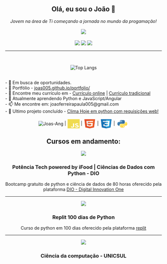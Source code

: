 <section align="center">
<h1>Olá, eu sou o João 👋</h1>
<em text-align="center">Jovem na área de Ti começando a jornada no mundo da progamação!</em> 
<br />
<br />
<a href="https://files.fm/u/4rbrzp2pq#/view/20221224_210406_2.jpg"><img src="https://files.fm/thumb_show.php?i=venyc97c3" height="200vh"></a><br>
<br />
<a href="https://www.instagram.com/joaspasqualetto/" target="_blank"><img src="https://img.shields.io/badge/-Instagram-%23E4405F?style=for-the-badge&logo=instagram&logoColor=white" target="_blank"></a>
  <a href = "mailto:joaoferreirapaula005@gmail.com"><img src="https://img.shields.io/badge/-Gmail-%23333?style=for-the-badge&logo=gmail&logoColor=white" target="_blank"></a>
  <a href="https://www.linkedin.com/in/joao-victor-ferreira-de-paula-b59943261/" target="_blank"><img src="https://img.shields.io/badge/-LinkedIn-%230077B5?style=for-the-badge&logo=linkedin&logoColor=white" target="_blank"></a>
</section>
<hr />
<br>
<div align="center" display: "inline_block">
  
![Top Langs](https://github-readme-stats.vercel.app/api/top-langs/?username=joas005&layout=donut&theme=radical&hide=javascript)
  
</div>
<br>
<article>
- 🔭 Em busca de oportunidades. <br />
- 💼 Portfólio - <a href='https://joas005.github.io/portfolio/' target='_blank'>joas005.github.io/portfolio/</a> <br />
- 📄 Encontre meu currículo em - <a href='https://joas005.github.io/cv/' target='_blank'>Currículo online</a> | <a target='_blank' href='http://u.pc.cd/gVkotalK'>Currículo tradicional</a> <br> 
- 🌱 Atualmente aprendendo Python e JavaScript/Angular <br>
- 📫 Me encontre em: joaoferreirapaula005@gmail.com <br> 
- 🤯 Ultimo projeto concluído - <a href='https://github.com/joas005/clima-hoje'>Clima Hoje em python com requisiçôes web!</a> 
</article>
<div style="display: inline_block" align="center"><br>
  <img align="center" alt="Joas-Ang" height="30" width="40" src="https://cdn.jsdelivr.net/gh/devicons/devicon/icons/angularjs/angularjs-plain.svg" /> |
  <img align="center" alt="Joas-Js" height="30" width="40" src="https://raw.githubusercontent.com/devicons/devicon/master/icons/javascript/javascript-plain.svg" /> |
  <img align="center" alt="Joas-HTML" height="30" width="40" src="https://raw.githubusercontent.com/devicons/devicon/master/icons/html5/html5-original.svg" /> | 
  <img align="center" alt="Joas-CSS" height="30" width="40" src="https://raw.githubusercontent.com/devicons/devicon/master/icons/css3/css3-original.svg" /> | 
  <img align="center" alt="Joas-Python" height="30" width="40" src="https://raw.githubusercontent.com/devicons/devicon/master/icons/python/python-original.svg" />
</div>
<section align="center">
    <h1>Cursos em andamento:</h1>
    <img src="https://hermes.dio.me/tracks/49c408ad-800d-416d-b77c-681add1be673.png" height="200vh">
    <h3>Potência Tech powered by iFood | Ciências de Dados com Python - DIO</h3>
    <p>Bootcamp gratuito de python e ciência de dados de 80 horas oferecido pela plataforma <a href="https://web.dio.me/home">DIO - Digital Innovation One</a></p>
    <hr />
    <img src="https://replit.com/public/images/100-days-of-python/about-card.png" height="200vh">
    <h3>Replit 100 dias de Python</h3>
    <p>Curso de python em 100 dias oferecido pela plataforma <a href="https://replit.com/">replit</a></p>
    <hr />
    <img src="https://1.bp.blogspot.com/-4CVdgWCPAEY/YE7qAc97TBI/AAAAAAAAAHg/NzvMGlXh9REyrnvMe_vjHCFGjg-EciZsQCLcBGAsYHQ/w1200-h630-p-k-no-nu/estrela_EAD.jpg" height="200vh"> 
    <h3>Ciência da computação - UNICSUL</h3>
</section>
